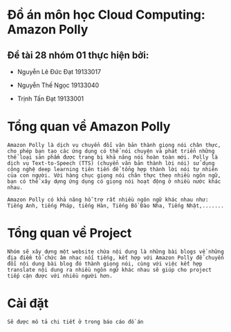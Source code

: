 # Đồ án môn học Cloud Computing: Amazon Polly

## Đề tài 28 nhóm 01 thực hiện bởi:
- Nguyễn Lê Đức Đạt		19133017

- Nguyễn Thế Ngọc			19133040

- Trịnh Tấn Đạt				19133001

# Tổng quan về Amazon Polly

	Amazon Polly là dịch vụ chuyển đổi văn bản thành giọng nói chân thực, cho phép bạn tạo các ứng dụng có thể nói chuyện và phát triển những thể loại sản phẩm được trang bị khả năng nói hoàn toàn mới. Polly là dịch vụ Text-to-Speech (TTS) (chuyển văn bản thành lời nói) sử dụng công nghệ deep learning tiên tiến để tổng hợp thành lời nói tự nhiên của con người. Với hàng chục giọng nói chân thực theo nhiều ngôn ngữ, bạn có thể xây dựng ứng dụng có giọng nói hoạt động ở nhiều nước khác nhau.

    Amazon Polly có khả năng hỗ trợ rất nhiều ngôn ngữ khác nhau như: Tiếng Anh, tiếng Pháp, tiếng Hàn, Tiếng Bồ Đào Nha, Tiếng Nhật,.......

# Tổng quan về Project
    Nhóm sẽ xây dựng một website chứa nội dung là những bài blogs về những địa điểm tổ chức âm nhạc nổi tiếng, kết hợp với Amazon Polly để chuyển đổi nội dung bài blog đó thành giọng nói, cùng với việc kết hợp translate nội dung ra nhiều ngôn ngữ khác nhau sẽ giúp cho project tiếp cận được với nhiều người hơn.

# Cài đặt
    Sẽ được mô tả chi tiết ở trong báo cáo đồ án
